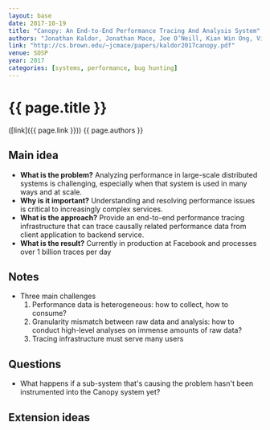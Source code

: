 ```yaml
---
layout: base
date: 2017-10-19
title: "Canopy: An End-to-End Performance Tracing And Analysis System"
authors: "Jonathan Kaldor, Jonathan Mace, Joe O’Neill, Kian Win Ong, Vinod Venkataraman, Michał Bejda, Edison Gao, Wiktor Kuropatwa, Bill Schaller, Pingjia Shan, Brendan Viscomi, Kaushik Veeraraghavan, Yee Jiun Song"
link: "http://cs.brown.edu/~jcmace/papers/kaldor2017canopy.pdf"
venue: SOSP
year: 2017
categories: [systems, performance, bug hunting]
---
```


# {{ page.title }}
([link]({{ page.link }})) {{ page.authors }}

## Main idea
- **What is the problem?** Analyzing performance in large-scale distributed systems is challenging, especially when that system is used in many ways and at scale.
- **Why is it important?** Understanding and resolving performance issues is critical to increasingly complex services.
- **What is the approach?** Provide an end-to-end performance tracing infrastructure that can trace causally related performance data from client application to backend service.
- **What is the result?** Currently in production at Facebook and processes over 1 billion traces per day

## Notes
- Three main challenges
  1. Performance data is heterogeneous: how to collect, how to consume?
  2. Granularity mismatch between raw data and analysis: how to conduct high-level analyses on immense amounts of raw data?
  3. Tracing infrastructure must serve many users

## Questions
- What happens if a sub-system that's causing the problem hasn't been instrumented into the Canopy system yet?

## Extension ideas
